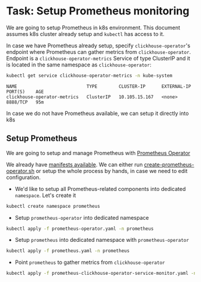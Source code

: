 # Task: Setup Prometheus monitoring

We are going to setup Prometheus in k8s environment.
This document assumes k8s cluster already setup and `kubectl` has access to it.

In case we have Prometheus already setup, specify `clickhouse-operator`'s endpoint where Prometheus can gather metrics from `clickhouse-operator`.
Endpoint is a `clickhouse-operator-metrics` Service of type ClusterIP and it is located in the same namespace as `clickhouse-operator`:
```bash
kubectl get service clickhouse-operator-metrics -n kube-system
```
```text
NAME                          TYPE        CLUSTER-IP      EXTERNAL-IP   PORT(S)    AGE
clickhouse-operator-metrics   ClusterIP   10.105.15.167   <none>        8888/TCP   95m
```

In case we do not have Prometheus available, we can setup it directly into k8s 

## Setup Prometheus
We are going to setup and manage Prometheus with [Prometheus Operator](https://coreos.com/operators/prometheus/docs/latest/)

We already have [manifests available](../manifests/prometheus/). 
We can either run [create-prometheus-operator.sh](../manifests/prometheus/create-prometheus-operator.sh) or setup the whole process by hands, in case we need to edit configuration.

  - We'd like to setup all Prometheus-related components into dedicated `namespace`. Let's create it
  ```bash
  kubectl create namespace prometheus
  ```
     
  - Setup `prometheus-operator` into dedicated namespace
  ```bash
  kubectl apply -f prometheus-operator.yaml -n prometheus
  ```
    
  - Setup `prometheus` into dedicated namespace with `prometheus-operator`
  ```bash
  kubectl apply -f prometheus.yaml -n prometheus
  ```
  
  - Point `prometheus` to gather metrics from `clickhouse-operator`
  ```bash
  kubectl apply -f prometheus-clickhouse-operator-service-monitor.yaml -n prometheus
  ```
